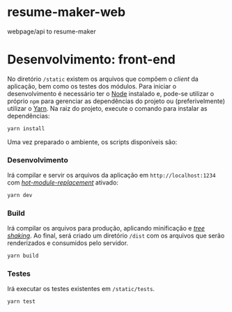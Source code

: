 # resume-maker-web
webpage/api to resume-maker



# Desenvolvimento: front-end

No diretório `/static` existem os arquivos que compõem o *client* da aplicação, bem como os testes dos módulos. Para iniciar o desenvolvimento é necessário ter o [Node][1] instalado e, pode-se utilizar o próprio `npm` para gerenciar as dependências do projeto ou (preferivelmente) utilizar o [Yarn][2]. Na raiz do projeto, execute o comando para instalar as dependências:

```sh
yarn install
```

Uma vez preparado o ambiente, os scripts disponíveis são:

### Desenvolvimento

Irá compilar e servir os arquivos da aplicação em `http://localhost:1234` com [*hot-module-replacement*][3] ativado:

```sh
yarn dev
```

### Build

Irá compilar os arquivos para produção, aplicando minificação e [*tree shaking*][4]. Ao final, será criado um diretório `/dist` com os arquivos que serão renderizados e consumidos pelo servidor.

```sh
yarn build
```

### Testes

Irá executar os testes existentes em `/static/tests`.

```sh
yarn test
```


[1]:https://nodejs.org/
[2]:https://yarnpkg.com/
[3]:https://parceljs.org/hmr.html
[4]:https://medium.com/@devongovett/parcel-v1-9-0-tree-shaking-2x-faster-watcher-and-more-87f2e1a70f79